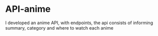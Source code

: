 # API-anime
 I developed an anime API, with endpoints, the api consists of informing summary, category and where to watch each anime
